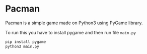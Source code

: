 # Pacman

Pacman is a simple game made on Python3 using PyGame library. 

To run this you have to install pygame and then run file `main.py`
```sh
pip install pygame
python3 main.py
```
